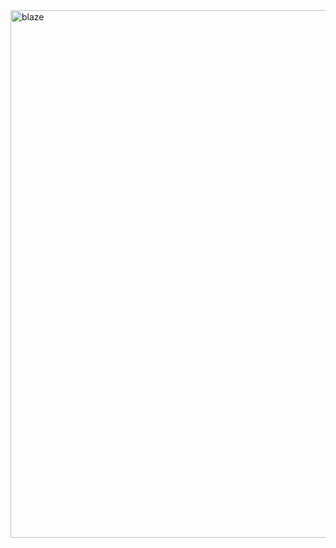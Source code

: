 
<img width="844" alt="blaze" src="https://github.com/legend-of-the-sword/illusionblaze/assets/804368/707e50c0-9934-4529-98f6-c23749e6cfe5">

